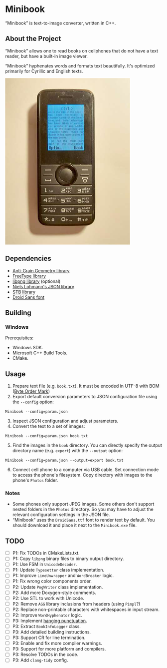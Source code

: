 # Minibook

“Minibook” is text-to-image converter, written in C++.

## About the Project

“Minibook” allows one to read books on cellphones that do not have a text reader, but have a built-in image viewer.

“Minibook” hyphenates words and formats text beautifully. It's optimized primarily for Cyrillic and English texts.

![Sample](./doc/sample.jpg)

## Dependencies

- [Anti-Grain Geometry library](https://github.com/ghaerr/agg-2.6)
- [FreeType library](http://freetype.org)
- [libpng library](http://www.libpng.org/pub/png/libpng.html) (optional)
- [Niels Lohmann's JSON library](https://github.com/nlohmann/json)
- [STB library](https://github.com/nothings/stb)
- [Droid Sans font](https://fonts.adobe.com/fonts/droid-sans)

## Building

### Windows

Prerequisites: 
- Windows SDK.
- Microsoft C++ Build Tools.
- CMake.

## Usage

1. Prepare text file (e.g. `book.txt`). It must be encoded in UTF-8 with BOM ([Byte Order Mark](https://en.wikipedia.org/wiki/Byte_order_mark))
2. Export default conversion parameters to JSON configuration file using the `--config` option:
```
Minibook --config=param.json 
```
3. Inspect JSON configuration and adjust parameters.
4. Convert the text to a set of images:
```
Minibook --config=param.json book.txt
```
5. Find the images in the `book` directory. You can directly specify the output directory name (e.g. `export`) with the  `--output` option:
```
Minibook --config=param.json --output=export book.txt
```
6. Connect cell phone to a computer via USB cable. Set connection mode to access the phone's filesystem. Copy directory with images to the phone's `Photos` folder.

### Notes

- Some phones only support JPEG images. Some others don't support nested folders in the `Photos` directory. So you may have to adjust the relevant configuration settings in the JSON file.
- “Minibook” uses the `DroidSans.ttf` font to render text by default. You should download it and place it next to the  `Minibook.exe` file.

## TODO

- [ ] P1: Fix TODOs in CMakeLists.txt.
- [ ] P1: Copy `libpng` binary files to binary output directory.
- [ ] P1: Use FSM in `UnicodeDecoder`.
- [ ] P1: Update `Typesetter` class implementation.
- [ ] P1: Improve `LineUnwrapper` and `WordBreaker` logic.
- [ ] P1: Fix wrong color components order.
- [ ] P2: Update `PngWriter` class implementation.
- [ ] P2: Add more Doxygen-style comments.
- [ ] P2: Use STL to work with Unicode.
- [ ] P2: Remove `AGG` library inclusions from headers (using `Pimpl`?)
- [ ] P2: Replace non-printable characters with whitespaces in input stream.
- [ ] P2: Improve `WordHyphenator` logic.
- [ ] P3: Implement [hanging punctuation](https://en.wikipedia.org/wiki/Hanging_punctuation).
- [ ] P3: Extract `BookInfoLogger` class.
- [ ] P3: Add detailed building instructions.
- [ ] P3: Support CR for line termination.
- [ ] P3: Enable and fix more compiler warnings.
- [ ] P3: Support for more platform and compilers.
- [ ] P3: Resolve TODOs in the code.
- [ ] P3: Add `clang-tidy` config.
